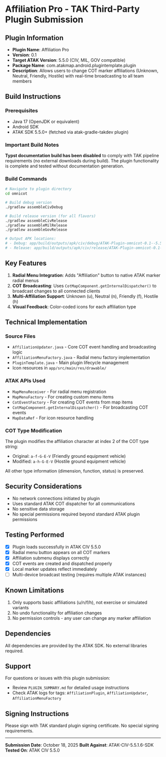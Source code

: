 # Affiliation Pro - TAK Third-Party Plugin Submission

## Plugin Information
- **Plugin Name**: Affiliation Pro
- **Version**: 0.1
- **Target ATAK Version**: 5.5.0 (CIV, MIL, GOV compatible)
- **Package Name**: com.atakmap.android.plugintemplate.plugin
- **Description**: Allows users to change COT marker affiliations (Unknown, Neutral, Friendly, Hostile) with real-time broadcasting to all team members

## Build Instructions

### Prerequisites
- Java 17 (OpenJDK or equivalent)
- Android SDK
- ATAK SDK 5.5.0+ (fetched via atak-gradle-takdev plugin)

### Important Build Notes
**Typst documentation build has been disabled** to comply with TAK pipeline requirements (no external downloads during build). The plugin functionality is complete and tested without documentation generation.

### Build Commands
```bash
# Navigate to plugin directory
cd omnicot

# Build debug version
./gradlew assembleCivDebug

# Build release version (for all flavors)
./gradlew assembleCivRelease
./gradlew assembleMilRelease
./gradlew assembleGovRelease

# Output APK locations:
# - Debug: app/build/outputs/apk/civ/debug/ATAK-Plugin-omnicot-0.1--5.5.0-civ-debug.apk
# - Release: app/build/outputs/apk/civ/release/ATAK-Plugin-omnicot-0.1--5.5.0-civ-release.apk
```

## Key Features
1. **Radial Menu Integration**: Adds "Affiliation" button to native ATAK marker radial menus
2. **COT Broadcasting**: Uses `CotMapComponent.getInternalDispatcher()` to broadcast changes to all connected clients
3. **Multi-Affiliation Support**: Unknown (u), Neutral (n), Friendly (f), Hostile (h)
4. **Visual Feedback**: Color-coded icons for each affiliation type

## Technical Implementation

### Source Files
- `AffiliationUpdater.java` - Core COT event handling and broadcasting logic
- `AffiliationMenuFactory.java` - Radial menu factory implementation
- `PluginTemplate.java` - Main plugin lifecycle management
- Icon resources in `app/src/main/res/drawable/`

### ATAK APIs Used
- `MapMenuReceiver` - For radial menu registration
- `MapMenuFactory` - For creating custom menu items
- `CotEventFactory` - For creating COT events from map items
- `CotMapComponent.getInternalDispatcher()` - For broadcasting COT events
- `MapDataRef` - For icon resource handling

### COT Type Modification
The plugin modifies the affiliation character at index 2 of the COT type string:
- Original: `a-f-G-E-V` (Friendly ground equipment vehicle)
- Modified: `a-h-G-E-V` (Hostile ground equipment vehicle)

All other type information (dimension, function, status) is preserved.

## Security Considerations
- No network connections initiated by plugin
- Uses standard ATAK COT dispatcher for all communications
- No sensitive data storage
- No special permissions required beyond standard ATAK plugin permissions

## Testing Performed
- [x] Plugin loads successfully in ATAK CIV 5.5.0
- [x] Radial menu button appears on all COT markers
- [x] Affiliation submenu displays correctly
- [x] COT events are created and dispatched properly
- [x] Local marker updates reflect immediately
- [ ] Multi-device broadcast testing (requires multiple ATAK instances)

## Known Limitations
1. Only supports basic affiliations (u/n/f/h), not exercise or simulated variants
2. No undo functionality for affiliation changes
3. No permission controls - any user can change any marker affiliation

## Dependencies
All dependencies are provided by the ATAK SDK. No external libraries required.

## Support
For questions or issues with this plugin submission:
- Review `PLUGIN_SUMMARY.md` for detailed usage instructions
- Check ATAK logs for tags: `AffiliationPlugin`, `AffiliationUpdater`, `AffiliationMenuFactory`

## Signing Instructions
Please sign with TAK standard plugin signing certificate. No special signing requirements.

---
**Submission Date**: October 18, 2025
**Built Against**: ATAK-CIV-5.5.1.6-SDK
**Tested On**: ATAK CIV 5.5.0
